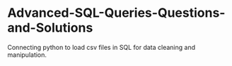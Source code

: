 # Advanced-SQL-Queries-Questions-and-Solutions
Connecting python to load csv files in SQL for data cleaning and manipulation.
